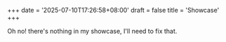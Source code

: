 +++
date = '2025-07-10T17:26:58+08:00'
draft = false
title = 'Showcase'
+++

Oh no! there's nothing in my showcase, I'll need to fix that.
